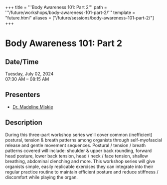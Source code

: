 +++
title = '''Body Awareness 101: Part 2'''
path = '''/future/workshops/body-awareness-101-part-2/'''
template = "future.html"
aliases = ["/future/sessions/body-awareness-101-part-2/"]
+++

<h1>Body Awareness 101: Part 2</h1>

<h2>Date/Time</h2>
<p>Tuesday, July 02, 2024<br>
07:30 AM – 08:15 AM</p>
<h2>Presenters</h2>
<ul>
<li><a href="/future/presenters/dr-madeline-miskie/">Dr. Madeline Miskie</a></li>
</ul>
<h2>Description</h2>

During this three-part workshop series we'll cover common (inefficient) postural, tension & breath patterns among organists through self-myofascial release and gentle movement sequences.   Postural / tension / breath patterns covered will include: shoulder & upper back rounding, forward head posture, lower back tension, head / neck / face tension, shallow breathing, abdominal clenching and more.  This workshop series will give organists simple, easily replicable exercises they can integrate into their regular practice routine to maintain efficient posture and reduce stiffness / discomfort while playing the organ.


